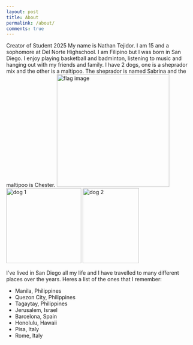 ```yaml
---
layout: post
title: About
permalink: /about/
comments: true
---
```


Creator of Student 2025
My name is Nathan Tejidor. I am 15 and a sophomore at Del Norte Highschool. I am Filipino but I was born in San Diego. I enjoy playing basketball and badminton, listening to music and hanging out with my friends and family. I have 2 dogs, one is a sheprador mix and the other is a maltipoo. The sheprador is named Sabrina and the maltipoo is Chester. 
<span>
    <img src="{{site.baseurl}}/images/phillipines_flag.png" alt="flag image" width="300"/>
    <img src="{{site.baseurl}}/images/Dog1.JPG" alt="dog 1" width="200"/>
    <img src="{{site.baseurl}}/images/Dog2.JPG" alt="dog 2" height="200" width="150"/>
</span>

I've lived in San Diego all my life and I have travelled to many different places over the years. Heres a list of the ones that I remember:
<ul>
<li> Manila, Philippines </li>
<li> Quezon City, Philippines </li>
<li> Tagaytay, Philippines </li>
<li> Jerusalem, Israel </li>
<li> Barcelona, Spain</li>
<li> Honolulu, Hawaii </li>
<li> Pisa, Italy </li>
<li> Rome, Italy </li>
</ul>


<script src="https://utteranc.es/client.js"
        repo="NathanTejidor/NathanT_2025"
        issue-term="pathname"
        theme="github-light"
        crossorigin="anonymous"
        async>
</script>